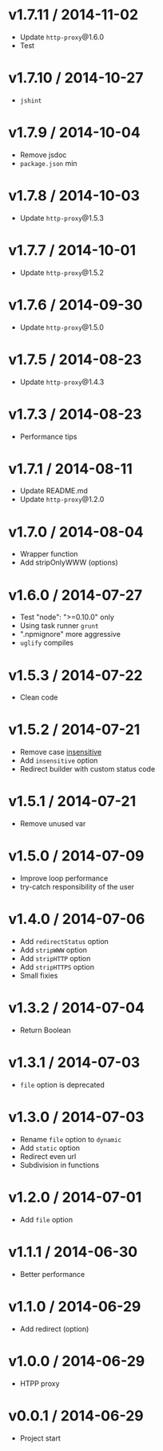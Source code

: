 v1.7.11 / 2014-11-02
==================

  * Update `http-proxy`@1.6.0
  * Test

v1.7.10 / 2014-10-27
==================

  * `jshint`

v1.7.9 / 2014-10-04
==================

  * Remove jsdoc
  * `package.json` min

v1.7.8 / 2014-10-03
==================

  * Update `http-proxy`@1.5.3

v1.7.7 / 2014-10-01
==================

  * Update `http-proxy`@1.5.2

v1.7.6 / 2014-09-30
==================

  * Update `http-proxy`@1.5.0

v1.7.5 / 2014-08-23
==================

  * Update `http-proxy`@1.4.3

v1.7.3 / 2014-08-23
==================

  * Performance tips

v1.7.1 / 2014-08-11
==================

  * Update README.md
  * Update `http-proxy`@1.2.0

v1.7.0 / 2014-08-04
==================

  * Wrapper function
  * Add stripOnlyWWW (options)

v1.6.0 / 2014-07-27
==================

  * Test "node": ">=0.10.0" only
  * Using task runner `grunt`
  * ".npmignore" more aggressive
  * `uglify` compiles

v1.5.3 / 2014-07-22
==================

  * Clean code

v1.5.2 / 2014-07-21
==================

  * Remove case [insensitive](http://jsperf.com/case-sensitive-regex-vs-case-insensitive-regex)
  * Add `insensitive` option
  * Redirect builder with custom status code

v1.5.1 / 2014-07-21
==================

  * Remove unused var

v1.5.0 / 2014-07-09
==================

  * Improve loop performance
  * try-catch responsibility of the user

v1.4.0 / 2014-07-06
==================

  * Add `redirectStatus` option
  * Add `stripWWW` option
  * Add `stripHTTP` option
  * Add `stripHTTPS` option
  * Small fixies

v1.3.2 / 2014-07-04
==================

  * Return Boolean

v1.3.1 / 2014-07-03
==================

  * `file` option is deprecated

v1.3.0 / 2014-07-03
==================

  * Rename `file` option to `dynamic`
  * Add `static` option
  * Redirect even url
  * Subdivision in functions

v1.2.0 / 2014-07-01
==================

  * Add `file` option

v1.1.1 / 2014-06-30
==================

  * Better performance

v1.1.0 / 2014-06-29
==================

  * Add redirect (option)

v1.0.0 / 2014-06-29
==================

  * HTPP proxy

v0.0.1 / 2014-06-29
==================

  * Project start

